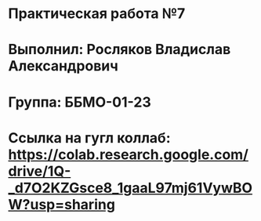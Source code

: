 # Практическая работа №7
# Выполнил: Росляков Владислав Александрович
# Группа: ББМО-01-23
# Ссылка на гугл коллаб: https://colab.research.google.com/drive/1Q-_d7O2KZGsce8_1gaaL97mj61VywBOW?usp=sharing
